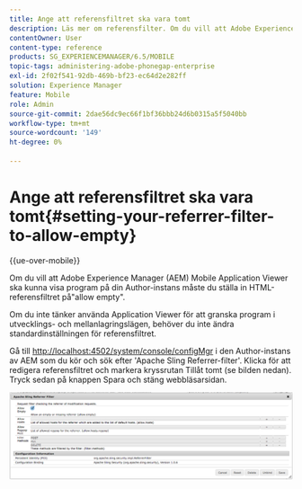 ```yaml
---
title: Ange att referensfiltret ska vara tomt
description: Läs mer om referensfilter. Om du vill att Adobe Experience Manager (AEM) Mobile Application Viewer ska kunna visa program på din Author-instans måste du ställa in HTML-referensfiltret på"allow empty".
contentOwner: User
content-type: reference
products: SG_EXPERIENCEMANAGER/6.5/MOBILE
topic-tags: administering-adobe-phonegap-enterprise
exl-id: 2f02f541-92db-469b-bf23-ec64d2e282ff
solution: Experience Manager
feature: Mobile
role: Admin
source-git-commit: 2dae56dc9ec66f1bf36bbb24d6b0315a5f5040bb
workflow-type: tm+mt
source-wordcount: '149'
ht-degree: 0%

---
```


# Ange att referensfiltret ska vara tomt{#setting-your-referrer-filter-to-allow-empty}

{{ue-over-mobile}}

Om du vill att Adobe Experience Manager (AEM) Mobile Application Viewer ska kunna visa program på din Author-instans måste du ställa in HTML-referensfiltret på&quot;allow empty&quot;.

Om du inte tänker använda Application Viewer för att granska program i utvecklings- och mellanlagringslägen, behöver du inte ändra standardinställningen för referensfiltret.

Gå till [http://localhost:4502/system/console/configMgr](http://localhost:4502/system/console/configMgr) i den Author-instans av AEM som du kör och sök efter &#39;Apache Sling Referrer-filter&#39;. Klicka för att redigera referensfiltret och markera kryssrutan Tillåt tomt (se bilden nedan). Tryck sedan på knappen Spara och stäng webbläsarsidan.

![Inställningar för referensfilter](assets/chlimage_1-106.png)
